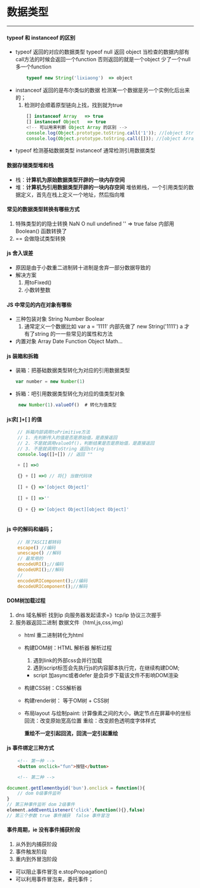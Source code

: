 # 数据类型
***
#### typeof 和 instanceof 的区别
- typeof 返回的对应的数据类型 typeof null 返回 object 
    当检查的数据内部有call方法的时候会返回一个function 否则返回的就是一个object
    少了一个null 多一个function
    ```js
        typeof new String('lixiaong')  => object
    ```
- instanceof 返回的是布尔类似的数据  检测某一个数据是另一个实例化后出来的；
    1. 检测时会顺着原型链向上找，找到就为true
    ```js
        [] instanceof Array   => true
        [] instanceof Object   => true
        <!-- 可以用来判断 Object Array 的区别 -->
        console.log(Object.prototype.toString.call('1')); //[object String]
        console.log(Object.prototype.toString.call([])); //[object Array]
    ```
- typeof 检测基础数据类型 instanceof 通常检测引用数据类型
#### 数据存储类型堆和栈
- 栈：**计算机为原始数据类型开辟的一块内存空间**
- 堆：**计算机为引用数据类型开辟的一块内存空间**
    堆依赖栈，一个引用类型的数据定义，首先在栈上定义一个地址，然后指向堆
#### 常见的数据类型转换有哪些方式
1. 特殊类型的的隐士转换  NaN O null undefined '' => true false 内部用Boolean() 函数转换了
2. == 会做隐试类型转换
#### js 舍入误差
+ 原因是由于小数重二进制转十进制是舍弃一部分数据导致的
+ 解决方案
    1. 用toFixed()
    2. 小数转整数
#### JS 中常见的内在对象有哪些
+ 三种包装对象 String Number Boolear
    1. 通常定义一个数据比如 var a = '1111' 内部先做了 new String('1111')  a 才有了string 的一一些常见的属性和方法
+ 内置对象 Array Date Function Object Math...
#### js 装箱和拆箱
+ 装箱：把基础数据类型转化为对应的引用数据类型
    ```js
    var number = new Number(1)
    ```
+ 拆箱：吧引用数据类型转化为对应的值类型对象
    

   ```js
    new Number(1).valueOf()  # 转化为值类型
   ```
#### js求[ ]+[ ] 的值
```js
    // 拆箱内部调用toPrimitive方法
    // 1. 先判断传入的值是否是原始值，是直接返回
    // 2. 不是就调用valueOf()，判断结果是否是原始值，是直接返回
    // 3. 不是就调用toString 返回string    
    console.log([]+[]) // 返回 ""

    + [] =>0
    
    {} + [] =>0 // 将{} 当做代码块
    
    [] + {} =>'[object Object]'
    
    [] + [] =>''
    
    {} + {} =>'[object Object][object Object]'
    
```
#### js 中的解码和编码；
```js
    // 除了ASCII都转码
    escape() //编码
    unescape() //解码   
    // 最常用的
    encodeURI();//编码
    decodeURI();//解码
    //
    encodeURIComponent();//编码
    decodeURIComponent();//解码

```
#### DOM树加载过程
1. dns 域名解析 找到ip 向服务器发起请求=》tcp/ip 协议三次握手
2. 服务器返回二进制 数据文件（html,js,css,img）
    + html 重二进制转化为html
    + 构建DOM树：HTML 解析器
        解析过程
        1. 遇到link的外部css会并行加载
        2. 遇到script标签会先执行js的内容脚本执行完，在继续构建DOM;
        + script 加async或者defer 是会异步下载该文件不影响DOM渲染
    + 构建CSS树：CSS解析器
    + 构建render树： 等于OM树 + CSS树
    + 布局layout 与绘制paint:
        计算像素之间的大小，确定节点在屏幕中的坐标
        回流：改变原始宽高位置
        重绘：改变颜色透明度字体样式

        **重绘不一定引起回流，回流一定引起重绘**

#### js 事件绑定三种方式
```html
    <!-- 第一种 -->
    <button onclick="fun">按钮</button>

    <!-- 第二种 -->
```
```js
document.getElementbyid('bun').onclick = function(){
    // dom 0级事件监听
}
// 第三种事件监听 dom 2级事件
element.addEventListener('click',function(){},false)
// 第三个参数 true 事件捕获  false 事件冒泡
```
#### 事件周期，ie 没有事件捕获阶段
1. 从外到内捕获阶段
2. 事件触发阶段
3. 重内到外冒泡阶段
- 可以阻止事件冒泡 e.stopPropagation()
- 可以利用事件冒泡来，委托事件；



